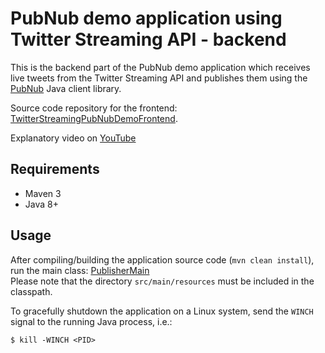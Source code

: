 # PubNub demo application using Twitter Streaming API - backend

This is the backend part of the PubNub demo application which receives live tweets from the
Twitter Streaming API and publishes them using the [PubNub](https://www.pubnub.com/) Java client library.  
  
Source code repository for the frontend:
[TwitterStreamingPubNubDemoFrontend](https://github.com/VictorGil/TwitterStreamingPubNubDemoFrontend).  
  
Explanatory video on [YouTube](https://youtu.be/A0QXLJFLzm4)  

## Requirements

 - Maven 3  
 - Java 8+  

## Usage

After compiling/building the application source code (`mvn clean install`), run the main class: 
[PublisherMain](https://github.com/VictorGil/TwitterStreamingPubNubDemoBackend/blob/master/src/main/java/net/devaction/pubnubdemo/main/PublisherMain.java)  
Please note that the directory `src/main/resources` must be included in the classpath.  
  
To gracefully shutdown the application on a Linux system, send the `WINCH` signal to the running Java process, i.e.:
```
$ kill -WINCH <PID>
```
